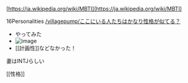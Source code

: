 
[https://ja.wikipedia.org/wiki/MBTI](https://ja.wikipedia.org/wiki/MBTI)

16Personalities
[/villagepump/ここにいる人たちはかなり性格が似てる？](https://scrapbox.io/villagepump/ここにいる人たちはかなり性格が似てる？)
- やってみた
- ![image](https://gyazo.com/6c201978792c1e028abade3e6d40acc3/thumb/1000)
- [[計画性]]などなかった！

妻はINTJらしい

[[性格]]
